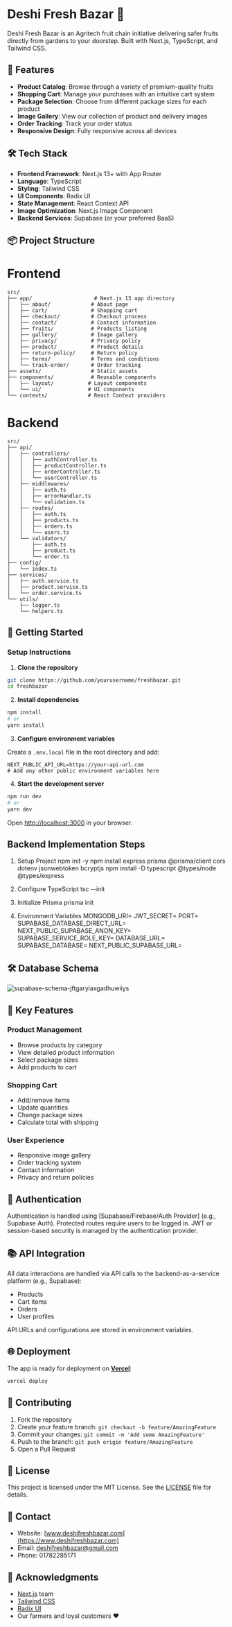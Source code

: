 # Deshi Fresh Bazar 🥭

Deshi Fresh Bazar is an Agritech fruit chain initiative delivering safer fruits directly from gardens to your doorstep. Built with Next.js, TypeScript, and Tailwind CSS.

## 🌟 Features

* **Product Catalog**: Browse through a variety of premium-quality fruits
* **Shopping Cart**: Manage your purchases with an intuitive cart system
* **Package Selection**: Choose from different package sizes for each product
* **Image Gallery**: View our collection of product and delivery images
* **Order Tracking**: Track your order status
* **Responsive Design**: Fully responsive across all devices

## 🛠️ Tech Stack

* **Frontend Framework**: Next.js 13+ with App Router
* **Language**: TypeScript
* **Styling**: Tailwind CSS
* **UI Components**: Radix UI
* **State Management**: React Context API
* **Image Optimization**: Next.js Image Component
* **Backend Services**: Supabase (or your preferred BaaS)

## 📦 Project Structure

# Frontend
```plaintext
src/
├── app/                    # Next.js 13 app directory
│   ├── about/             # About page
│   ├── cart/              # Shopping cart
│   ├── checkout/          # Checkout process
│   ├── contact/           # Contact information
│   ├── fruits/            # Products listing
│   ├── gallery/           # Image gallery
│   ├── privacy/           # Privacy policy
│   ├── product/           # Product details
│   ├── return-policy/     # Return policy
│   ├── terms/             # Terms and conditions
│   └── track-order/       # Order tracking
├── assets/                # Static assets
├── components/            # Reusable components
│   ├── layout/           # Layout components
│   └── ui/               # UI components
└── contexts/             # React Context providers
```

# Backend 
```plaintext
src/
├── api/
│   ├── controllers/
│   │   ├── authController.ts
│   │   ├── productController.ts
│   │   ├── orderController.ts
│   │   └── userController.ts
│   ├── middlewares/
│   │   ├── auth.ts
│   │   ├── errorHandler.ts
│   │   └── validation.ts
│   ├── routes/
│   │   ├── auth.ts
│   │   ├── products.ts
│   │   ├── orders.ts
│   │   └── users.ts
│   └── validators/
│       ├── auth.ts
│       ├── product.ts
│       └── order.ts
├── config/
│   └── index.ts
├── services/
│   ├── auth.service.ts
│   ├── product.service.ts
│   └── order.service.ts
└── utils/
    ├── logger.ts
    └── helpers.ts
```
## 🚀 Getting Started

### Setup Instructions

1. **Clone the repository**

```bash
git clone https://github.com/yourusername/freshbazar.git
cd freshbazar
```

2. **Install dependencies**

```bash
npm install
# or
yarn install
```

3. **Configure environment variables**

Create a `.env.local` file in the root directory and add:

```env
NEXT_PUBLIC_API_URL=https://your-api-url.com
# Add any other public environment variables here
```

4. **Start the development server**

```bash
npm run dev
# or
yarn dev
```

Open [http://localhost:3000](http://localhost:3000) in your browser.


## Backend Implementation Steps
1. Setup Project
npm init -y
npm install express prisma @prisma/client cors dotenv jsonwebtoken bcryptjs
npm install -D typescript @types/node @types/express

2. Configure TypeScript
tsc --init

4. Initialize Prisma
prisma init

6. Environment Variables
MONGODB_URI=
JWT_SECRET=
PORT=
SUPABASE_DATABASE_DIRECT_URL=
NEXT_PUBLIC_SUPABASE_ANON_KEY=
SUPABASE_SERVICE_ROLE_KEY=
DATABASE_URL=
SUPABASE_DATABASE=
NEXT_PUBLIC_SUPABASE_URL=

## 🛠️ Database Schema

![supabase-schema-jftgaryiaxgadhuwiiys](https://github.com/user-attachments/assets/22cea62c-ccf3-434a-adb9-f55f0a415324)

## 📱 Key Features

### Product Management

* Browse products by category
* View detailed product information
* Select package sizes
* Add products to cart

### Shopping Cart

* Add/remove items
* Update quantities
* Change package sizes
* Calculate total with shipping

### User Experience

* Responsive image gallery
* Order tracking system
* Contact information
* Privacy and return policies

## 🔐 Authentication

Authentication is handled using \[Supabase/Firebase/Auth Provider] (e.g., Supabase Auth). Protected routes require users to be logged in. JWT or session-based security is managed by the authentication provider.

## 📚 API Integration

All data interactions are handled via API calls to the backend-as-a-service platform (e.g., Supabase):

* Products
* Cart items
* Orders
* User profiles

API URLs and configurations are stored in environment variables.

## 🌐 Deployment

The app is ready for deployment on [**Vercel**](https://vercel.com):

```bash
vercel deploy
```

## 🤝 Contributing

1. Fork the repository
2. Create your feature branch: `git checkout -b feature/AmazingFeature`
3. Commit your changes: `git commit -m 'Add some AmazingFeature'`
4. Push to the branch: `git push origin feature/AmazingFeature`
5. Open a Pull Request


## 📄 License

This project is licensed under the MIT License. See the [LICENSE](LICENSE) file for details.

## 👥 Contact

* Website: [www.deshifreshbazar.com](https://www.deshifreshbazar.com)
* Email: [deshifreshbazar@gmail.com](mailto:deshifreshbazar@gmail.com)
* Phone: 01782285171

## 🙏 Acknowledgments

* [Next.js](https://nextjs.org) team
* [Tailwind CSS](https://tailwindcss.com)
* [Radix UI](https://www.radix-ui.com)
* Our farmers and loyal customers ❤️

